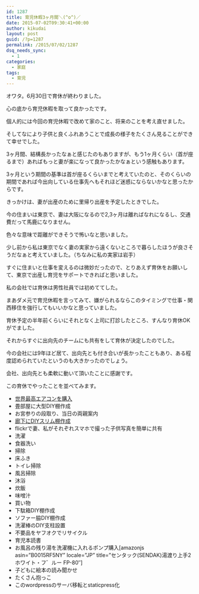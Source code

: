 ```yaml
---
id: 1287
title: 育児休暇3ヶ月間＼(^o^)／
date: 2015-07-02T09:30:41+00:00
author: kikudai
layout: post
guid: /?p=1287
permalink: /2015/07/02/1287
dsq_needs_sync:
  - 1
categories:
  - 家庭
tags:
  - 育児
---
```

オワタ。6月30日で育休が終わりました。
  
<!--more-->

心の底から育児休暇を取って良かったです。

個人的には今回の育児休暇で改めて家のこと、将来のことを考え直せました。
  
そしてなにより子供と良くふれあうことで成長の様子をたくさん見ることができて幸せでした。

3ヶ月間、結構長かったなぁと感じたのもありますが、もう1ヶ月くらい（首が座るまで）あればもっと妻が楽になって良かったかなぁという感触もあります。

3ヶ月という期間の基準は首が座るくらいまでと考えていたのと、そのくらいの期間であれば今出向している仕事先へもそれほど迷惑にならないかなと思ったからです。

きっかけは、妻が出産のために里帰り出産を予定したときでした。
  
今の住まいは東京で、妻は大阪になるので2,3ヶ月は離ればなれになるし、交通費だって馬鹿になりません。
  
色々な意味で距離ができそうで怖いなと思いました。

少し前から私は東京でなく妻の実家から遠くないところで暮らしたほうが良さそうだなぁと考えていました。（ちなみに私の実家は岩手）

すぐに住まいと仕事を変えるのは微妙だったので、とりあえず育休をお願いして、東京で出産し育児をサポートできればと思いました。

私の会社では育休は男性社員では初めててした。

まあダメ元で育児休暇を言ってみて、嫌がられるならこのタイミングで仕事・関西移住を強行してもいいかなと思っていました。

育休予定の半年前くらいにそれとなく上司に打診したところ、すんなり育休OKがでました。
  
それからすぐに出向先のチームにも共有をして育休が決定したのでした。

今の会社には9年ほど居て、出向先とも付き合いが長かったこともあり、ある程度認められていたというのも大きかったのでしょう。

会社、出向先とも柔軟に動いて頂いたことに感謝です。

この育休でやったことを並べてみます。

  * [世界最高エアコンを購入](/2015/07/11/1297)
  * 畳部屋に大型DIY棚作成
  * お宮参りの段取り、当日の両親案内
  * [廊下にDIYスリム棚作成](/2015/06/08/1247)
  * flickrで妻、私がそれぞれスマホで撮った子供写真を簡単に共有
  * 洗濯
  * 食器洗い
  * 掃除
  * 床ふき
  * トイレ掃除
  * 風呂掃除
  * 沐浴
  * 炊飯
  * 味噌汁
  * 買い物
  * 下駄箱DIY棚作成
  * ソファー脇DIY棚作成
  * 洗濯棒のDIY支柱設置
  * 不要品をヤフオクでリサイクル
  * 育児本読書
  * お風呂の残り湯を洗濯機に入れるポンプ購入[amazonjs asin=&#8221;B0015RF5NY&#8221; locale=&#8221;JP&#8221; title=&#8221;センタック(SENDAK)湯渡り上手2 ホワイト・フ゛ルー FP-80&#8243;]
  * 子どもに絵本の読み聞かせ
  * たくさん抱っこ
  * このwordpressのサーバ移転とstaticpress化